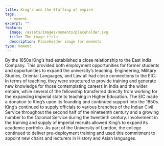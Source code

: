 ```yaml
---
title: King’s and the Staffing of empire
tags:
  - moment
excerpt: ""
feature:
  image: /assets/images/moments/placeholder.svg
  title: The image title
  description: Placeholder image for moments
type: moment
---
```


By the 1850s King’s had established a close relationship to the East India Company. This provided both employment opportunities for former students and opportunities to expand the university’s teaching. Engineering, Military Studies, Oriental Languages, and Law all had close connections to the EIC. In terms of teaching, they were structured to provide training and generate new knowledge for those contemplating careers in India and the wider empire, while several of the fellowship transferred directly from working for the expanding imperial state to teaching in Higher Education. The EIC made a donation to King’s upon its founding and continued support into the 1850s. King’s continued to supply officials to various branches of the Indian Civil Service throughout the second half of the nineteenth century and a growing number to the Colonial Service during the twentieth century. Involvement in the training and supply of imperial recruits allowed King’s to expand its academic portfolio. As part of the University of London, the college continued to deliver pre-deployment training and used this commitment to appoint new chairs and lecturers in History and Asian languages.
